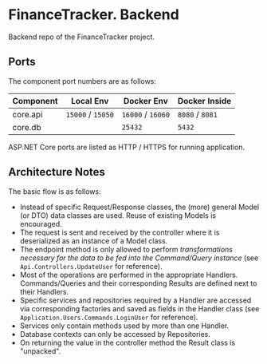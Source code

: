 # FinanceTracker. Backend

Backend repo of the FinanceTracker project.

## Ports

The component port numbers are as follows:

| Component | Local Env         | Docker Env        | Docker Inside   |
| --------- | ----------------- | ----------------- | --------------- |
| core.api  | `15000` / `15050` | `16000` / `16060` | `8080` / `8081` |
| core.db   |                   | `25432`           | `5432`          |

ASP.NET Core ports are listed as HTTP / HTTPS for running application.

## Architecture Notes

The basic flow is as follows:

- Instead of specific Request/Response classes, the (more) general Model (or DTO) data classes are used. Reuse of existing Models is encouraged.
- The request is sent and received by the controller where it is deserialized as an instance of a Model class.
- The endpoint method is only allowed to perform _transformations necessary for the data to be fed into the Command/Query instance_ (see `Api.Controllers.UpdateUser` for reference).
- Most of the operations are performed in the appropriate Handlers. Commands/Queries and their corresponding Results are defined next to their Handlers.
- Specific services and repositories required by a Handler are accessed via corresponding factories and saved as fields in the Handler class (see `Application.Users.Commands.LoginUser` for reference).
- Services only contain methods used by more than one Handler.
- Database contexts can only be accessed by Repositories.
- On returning the value in the controller method the Result class is "unpacked".
